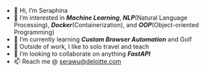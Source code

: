- 👋 Hi, I’m Seraphina
- 👀 I’m interested in __*Machine Learning*__, __*NLP*__(Natural Language Processing), __*Docker*__(Containerization), and __*OOP*__(Object-oriented Programming)
- 🌱 I’m currently learning __*Custom Browser Automation*__ and Golf
- 🧩 Outside of work, I like to solo travel and teach 
- 💞️ I’m looking to collaborate on anything __*FastAPI*__
- 📫 Reach me @ serawu@deloitte.com

<!---
serawu/serawu is a ✨ special ✨ repository because its `README.md` (this file) appears on your GitHub profile.
You can click the Preview link to take a look at your changes.
--->
